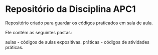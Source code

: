 # Repositório da Disciplina APC1

Repositório criado para guardar os códigos praticados em sala de aula.

Ele contém as seguintes pastas:

aulas - códigos de aulas expositivas.
práticas - códigos de atividades práticas.
